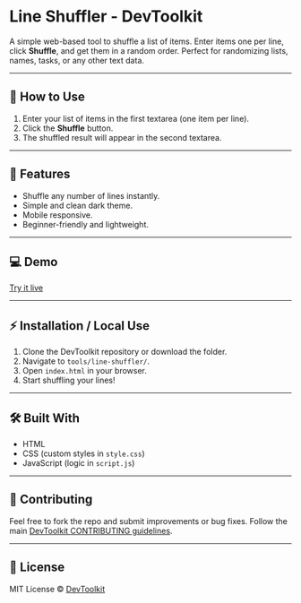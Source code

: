 # Line Shuffler - DevToolkit

A simple web-based tool to shuffle a list of items. Enter items one per line, click **Shuffle**, and get them in a random order. Perfect for randomizing lists, names, tasks, or any other text data.

---

## 📝 How to Use

1. Enter your list of items in the first textarea (one item per line).
2. Click the **Shuffle** button.
3. The shuffled result will appear in the second textarea.

---

## 🔧 Features

- Shuffle any number of lines instantly.
- Simple and clean dark theme.
- Mobile responsive.
- Beginner-friendly and lightweight.

---

## 💻 Demo

[Try it live](https://heysaiyad.github.io/dev-toolkit/tools/line-shuffler/)

---

## ⚡ Installation / Local Use

1. Clone the DevToolkit repository or download the folder.
2. Navigate to `tools/line-shuffler/`.
3. Open `index.html` in your browser.
4. Start shuffling your lines!

---

## 🛠️ Built With

- HTML
- CSS (custom styles in `style.css`)
- JavaScript (logic in `script.js`)

---

## 📌 Contributing

Feel free to fork the repo and submit improvements or bug fixes. Follow the main [DevToolkit CONTRIBUTING guidelines](../../CONTRIBUTING.md).

---

## 📝 License

MIT License © [DevToolkit](https://github.com/heysaiyad/dev-toolkit)
